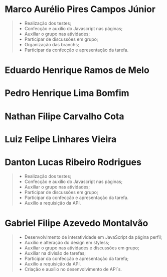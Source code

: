 # Marco Aurélio Pires Campos Júnior
> - Realização dos testes;
> - Confecção e auxilio do Javascript nas páginas;
> - Auxiliar o grupo nas atividades; 
> - Participar de discussões em grupo;
> - Organização das branchs;
> - Participar da confecção e apresentação da tarefa.

# Eduardo Henrique Ramos de Melo


# Pedro Henrique Lima Bomfim


# Nathan Filipe Carvalho Cota


# Luiz Felipe Linhares Vieira


# Danton Lucas Ribeiro Rodrigues
> - Realização dos testes;
> - Confecção e auxilio do Javascript nas páginas;
> - Auxiliar o grupo nas atividades; 
> - Participar de discussões em grupo;
> - Participar da confecção e apresentação da tarefa.
> - Auxilio a requisição da API.


# Gabriel Filipe Azevedo Montalvão
> - Desenvolvimento de interatividade em JavaScript da página perfil;
> - Auxílio e alteração do design em styless;
> - Auxiliar o grupo nas atividades e discussões em grupo; 
> - Auxiliar na divisão de tarefas;
> - Participar da confecção e apresentação da tarefa;
> - Auxilio a requisição da API.
> - Criação e auxílio no desenvolvimento de API`s.


